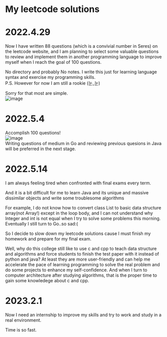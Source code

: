 # My leetcode solutions
# 2022.4.29
Now I have written 88 questions (which is a convivial number in Seres) on the leetcode website, and I am planning to select some valuable questions to review and implement them in another programming language to improve myself when I reach the goal of 100 questions.  

No directory and probably No notes. I write this just for learning language syntax and exercise my programming skills.  
P.S. However for now I am still a rookie (눈_눈)  

Sorry for that most are simple.  
![image](https://user-images.githubusercontent.com/77609544/165932051-293bb978-f376-4994-b19a-ba0a39450607.png)  
# 2022.5.4
Accomplish 100 questions!  
![image](https://user-images.githubusercontent.com/77609544/166847174-2a7be4b4-ca9e-4cc5-9d53-9ae5a0953e3b.png)  
Writing questions of medium in Go and reviewing previous quesions in Java will be preferred in the next stage.  

# 2022.5.14
I am always feeling tired when confronted with final exams every term.

And it is a bit difficult for me to learn Java and its unique and massive dissimilar objects and write some troublesome algorithms

For example, I do not know how to convert class List to basic data structure array(not Array!) except in the loop body, and I can not understand why Integer and int is not equal when I try to solve some problems this morning. Eventually I still turn to Go..so sad:(

So I decide to slow down my leetcode solutions cause I must finish my homework and prepare for my final exam.

Well, why do this college still like to use c and cpp to teach data structure and algorithms and force students to finish the test paper with it instead of python and java? At least they are more user-friendly and can help me accelerate the pace of learning programming to solve the real problem and do some projects to enhance my self-confidence. And when I turn to computer architecture after studying algorithms, that is the proper time to gain some knowledege about c and cpp. 

# 2023.2.1

Now I need an internship to improve my skills and try to work and study in a real environment. 

Time is so fast.